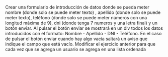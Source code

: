 Crear una formulario de introducción de datos donde se pueda meter nombre (donde solo se puede meter texto) , apellido (donde solo se puede meter texto), teléfono (donde solo se puede meter números con una longitud máxima de 9), dni (donde tenga 7 numeros y una letra final) y un botón enviar. Al pulsar el botón enviar se mostrará en un div todos los datos introducidos con el formato: Nombre - Apellido - DNI - Teléfono. En el caso de pulsar el botón enviar cuando hay algo vacía saltará un aviso que indique el campo que está vacío.
Modificar el ejercicio anterior para que cada vez que se agrega un usuario se agrega en una lista ordenada 